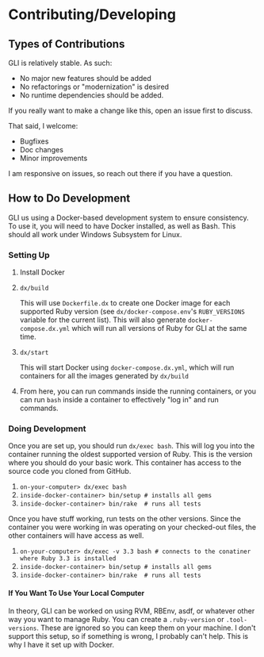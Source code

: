 # Contributing/Developing

## Types of Contributions

GLI is relatively stable.  As such:

* No major new features should be added
* No refactorings or "modernization" is desired
* No runtime dependencies should be added.

If you really want to make a change like this, open an issue first to discuss.

That said, I welcome:

* Bugfixes
* Doc changes
* Minor improvements

I am responsive on issues, so reach out there if you have a question.

## How to Do Development

GLI us using a Docker-based development system to ensure consistency.  To use it, you will need to have Docker installed, as well
as Bash.  This should all work under Windows Subsystem for Linux.

### Setting Up

1. Install Docker
2. `dx/build`

   This will use `Dockerfile.dx` to create one Docker image for each supported Ruby version (see `dx/docker-compose.env`'s `RUBY_VERSIONS` variable for the current list).  This will also generate `docker-compose.dx.yml` which will run all versions of Ruby for GLI at the same time.
3. `dx/start`

   This will start Docker using `docker-compose.dx.yml`, which will run containers for all the images generated by `dx/build`

4. From here, you can run commands inside the running containers, or you can run `bash` inside a container to effectively "log
   in" and run commands.

### Doing Development

Once you are set up, you should run `dx/exec bash`.  This will log you into the container running the oldest supported version of
Ruby.  This is the version where you should do your basic work. This container has access to the source code you cloned from
GitHub.

1. `on-your-computer> dx/exec bash`
2. `inside-docker-container> bin/setup # installs all gems`
3. `inside-docker-container> bin/rake  # runs all tests`

Once you have stuff working, run tests on the other versions.  Since the container you were working in was operating on your
checked-out files, the other containers will have access as well.

1. `on-your-computer> dx/exec -v 3.3 bash # connects to the conatiner where Ruby 3.3 is installed`
2. `inside-docker-container> bin/setup # installs all gems`
3. `inside-docker-container> bin/rake  # runs all tests`

#### If You Want To Use Your Local Computer

In theory, GLI can be worked on using RVM, RBEnv, asdf, or whatever other way you want to manage Ruby.  You can create a
`.ruby-version` or `.tool-versions`. These are ignored so you can keep them on your machine.  I don't support this setup, so if
something is wrong, I probably can't help.  This is why I have it set up with Docker.
